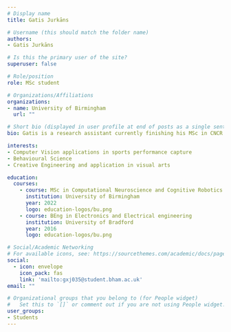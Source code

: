 ```yaml
---
# Display name
title: Gatis Jurkāns

# Username (this should match the folder name)
authors:
- Gatis Jurkāns

# Is this the primary user of the site?
superuser: false

# Role/position
role: MSc student

# Organizations/Affiliations
organizations:
- name: University of Birmingham
  url: ""

# Short bio (displayed in user profile at end of posts as a single sentence)
bio: Gatis is a research assistant currently finishing his MSc in CNCR at the University of Birmingham. His background is primarily in electronics engineering and industrial software engineering.

interests:
- Computer Vision applications in sports performance capture
- Behavioural Science
- Creative Engineering and application in visual arts

education:
  courses:
    - course: MSc in Computational Neuroscience and Cognitive Robotics
      institution: University of Birmingham
      year: 2022
      logo: education-logos/bu.png
    - course: BEng in Electronics and Electrical engineering
      institution: University of Bradford
      year: 2016
      logo: education-logos/bu.png

# Social/Academic Networking
# For available icons, see: https://sourcethemes.com/academic/docs/page-builder/#icons
social:
  - icon: envelope
    icon_pack: fas
    link: 'mailto:gxj035@student.bham.ac.uk'
email: ""

# Organizational groups that you belong to (for People widget)
#   Set this to `[]` or comment out if you are not using People widget.
user_groups:
- Students
---
```


